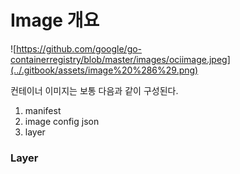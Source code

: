 # Image 개요

![https://github.com/google/go-containerregistry/blob/master/images/ociimage.jpeg](../.gitbook/assets/image%20%286%29.png)

컨테이너 이미지는 보통 다음과 같이 구성된다.

1. manifest
2. image config json
3. layer

### Layer

